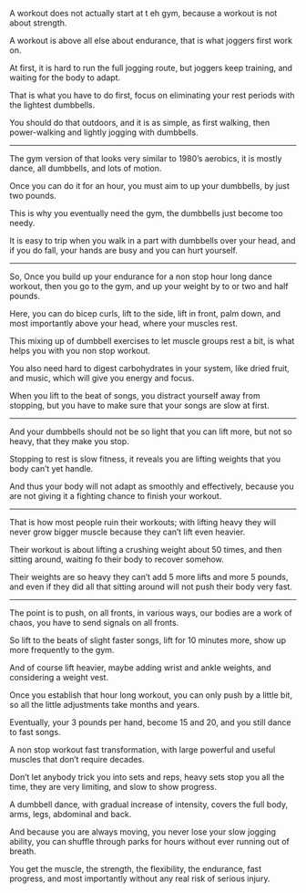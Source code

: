 A workout does not actually start at t eh gym,
because a workout is not about strength.

A workout is above all else about endurance,
that is what joggers first work on.

At first, it is hard to run the full jogging route,
but joggers keep training, and waiting for the body to adapt.

That is what you have to do first,
focus on eliminating your rest periods with the lightest dumbbells.

You should do that outdoors, and it is as simple,
as first walking, then power-walking and lightly jogging with dumbbells.

---

The gym version of that looks very similar to 1980’s aerobics,
it is mostly dance, all dumbbells, and lots of motion.

Once you can do it for an hour,
you must aim to up your dumbbells, by just two pounds.

This is why you eventually need the gym,
the dumbbells just become too needy.

It is easy to trip when you walk in a part with dumbbells over your head,
and if you do fall, your hands are busy and you can hurt yourself.

---

So, Once you build up your endurance for a non stop hour long dance workout,
then you go to the gym, and up your weight by to or two and half pounds.

Here, you can do bicep curls, lift to the side, lift in front, palm down,
and most importantly above your head, where your muscles rest.

This mixing up of dumbbell exercises to let muscle groups rest a bit,
is what helps you with you non stop workout.

You also need hard to digest carbohydrates in your system, like dried fruit,
and music, which will give you energy and focus.

When you lift to the beat of songs, you distract yourself away from stopping,
but you have to make sure that your songs are slow at first.

---

And your dumbbells should not be so light that you can lift more,
but not so heavy, that they make you stop.

Stopping to rest is slow fitness,
it reveals you are lifting weights that you body can’t yet handle.

And thus your body will not adapt as smoothly and effectively,
because you are not giving it a fighting chance to finish your workout.

---

That is how most people ruin their workouts;
with lifting heavy they will never grow bigger muscle because they can’t lift even heavier.

Their workout is about lifting a crushing weight about 50 times,
and then sitting around, waiting fo their body to recover somehow.

Their weights are so heavy they can’t add 5 more lifts and more 5 pounds,
and even if they did all that sitting around will not push their body very fast.

---

The point is to push, on all fronts, in various ways,
our bodies are a work of chaos, you have to send signals on all fronts.

So lift to the beats of slight faster songs, lift for 10 minutes more,
show up more frequently to the gym.

And of course lift heavier, maybe adding wrist and ankle weights,
and considering a weight vest.

Once you establish that hour long workout, you can only push by a little bit,
so all the little adjustments take months and years.

Eventually, your 3 pounds per hand, become 15 and 20,
and you still dance to fast songs.

A non stop workout fast transformation,
with large powerful and useful muscles that don’t require decades.

Don’t let anybody trick you into sets and reps,
heavy sets stop you all the time, they are very limiting, and slow to show progress.

A dumbbell dance, with gradual increase of intensity,
covers the full body, arms, legs, abdominal and back.

And because you are always moving, you never lose your slow jogging ability,
you can shuffle through parks for hours without ever running out of breath.

You get the muscle, the strength, the flexibility, the endurance,
fast progress, and most importantly without any real risk of serious injury.
